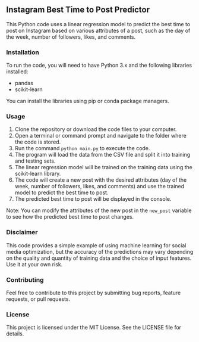 ## Instagram Best Time to Post Predictor

This Python code uses a linear regression model to predict the best time to post on Instagram based on various attributes of a post, such as the day of the week, number of followers, likes, and comments.

### Installation
To run the code, you will need to have Python 3.x and the following libraries installed:
* pandas
* scikit-learn

You can install the libraries using pip or conda package managers.

### Usage
1. Clone the repository or download the code files to your computer.
2. Open a terminal or command prompt and navigate to the folder where the code is stored.
3. Run the command `python main.py` to execute the code.
4. The program will load the data from the CSV file and split it into training and testing sets.
5. The linear regression model will be trained on the training data using the scikit-learn library.
6. The code will create a new post with the desired attributes (day of the week, number of followers, likes, and comments) and use the trained model to predict the best time to post.
7. The predicted best time to post will be displayed in the console.

Note: You can modify the attributes of the new post in the `new_post` variable to see how the predicted best time to post changes.

### Disclaimer
This code provides a simple example of using machine learning for social media optimization, but the accuracy of the predictions may vary depending on the quality and quantity of training data and the choice of input features. Use it at your own risk.

### Contributing
Feel free to contribute to this project by submitting bug reports, feature requests, or pull requests.

### License
This project is licensed under the MIT License. See the LICENSE file for details.
